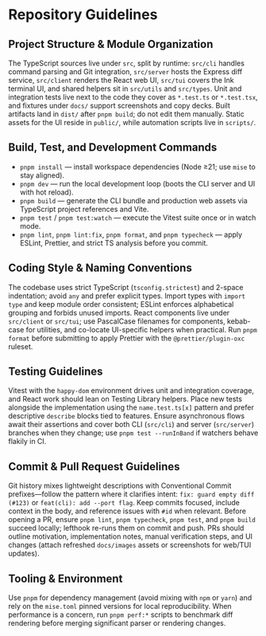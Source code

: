 # Repository Guidelines

## Project Structure & Module Organization

The TypeScript sources live under `src`, split by runtime: `src/cli` handles command parsing and Git integration, `src/server` hosts the Express diff service, `src/client` renders the React web UI, `src/tui` covers the Ink terminal UI, and shared helpers sit in `src/utils` and `src/types`. Unit and integration tests live next to the code they cover as `*.test.ts` or `*.test.tsx`, and fixtures under `docs/` support screenshots and copy decks. Built artifacts land in `dist/` after `pnpm build`; do not edit them manually. Static assets for the UI reside in `public/`, while automation scripts live in `scripts/`.

## Build, Test, and Development Commands

- `pnpm install` — install workspace dependencies (Node ≥21; use `mise` to stay aligned).
- `pnpm dev` — run the local development loop (boots the CLI server and UI with hot reload).
- `pnpm build` — generate the CLI bundle and production web assets via TypeScript project references and Vite.
- `pnpm test` / `pnpm test:watch` — execute the Vitest suite once or in watch mode.
- `pnpm lint`, `pnpm lint:fix`, `pnpm format`, and `pnpm typecheck` — apply ESLint, Prettier, and strict TS analysis before you commit.

## Coding Style & Naming Conventions

The codebase uses strict TypeScript (`tsconfig.strictest`) and 2-space indentation; avoid `any` and prefer explicit types. Import types with `import type` and keep module order consistent; ESLint enforces alphabetical grouping and forbids unused imports. React components live under `src/client` or `src/tui`; use PascalCase filenames for components, kebab-case for utilities, and co-locate UI-specific helpers when practical. Run `pnpm format` before submitting to apply Prettier with the `@prettier/plugin-oxc` ruleset.

## Testing Guidelines

Vitest with the `happy-dom` environment drives unit and integration coverage, and React work should lean on Testing Library helpers. Place new tests alongside the implementation using the `name.test.ts[x]` pattern and prefer descriptive `describe` blocks tied to features. Ensure asynchronous flows await their assertions and cover both CLI (`src/cli`) and server (`src/server`) branches when they change; use `pnpm test --runInBand` if watchers behave flakily in CI.

## Commit & Pull Request Guidelines

Git history mixes lightweight descriptions with Conventional Commit prefixes—follow the pattern where it clarifies intent: `fix: guard empty diff (#123)` or `feat(cli): add --port flag`. Keep commits focused, include context in the body, and reference issues with `#id` when relevant. Before opening a PR, ensure `pnpm lint`, `pnpm typecheck`, `pnpm test`, and `pnpm build` succeed locally; lefthook re-runs them on commit and push. PRs should outline motivation, implementation notes, manual verification steps, and UI changes (attach refreshed `docs/images` assets or screenshots for web/TUI updates).

## Tooling & Environment

Use `pnpm` for dependency management (avoid mixing with `npm` or `yarn`) and rely on the `mise.toml` pinned versions for local reproducibility. When performance is a concern, run `pnpm perf:*` scripts to benchmark diff rendering before merging significant parser or rendering changes.
